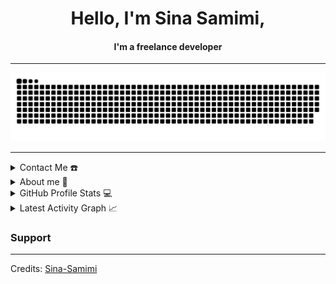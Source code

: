<html>
<body>
  
<div align="center">
  <span>
  <h1 align="center">Hello, I'm Sina Samimi,</h1>
  <h4 align="center">I'm a freelance developer</h4>
  </span>
</div>

-----

<div align="center">
  <a href="https://Sina-Samimi.github.io/Sina-Samimi/">
    <img src="https://github.com/1999AZZAR/1999AZZAR/blob/main/resources/img/grid-snake.svg" alt="snake">
  </a>
</div>

-----

<details>
  <summary>Contact Me ☎️</summary>
  <div>
    <h2 align="center">You can reach me by:</h2>
    <p align="center">
      <a href="https://www.linkedin.com/in/sina-samimi-4778241ab/" target="_blank">
        <img align="center" src="https://img.shields.io/badge/linkedin-%231DA1F2.svg?style=for-the-badge&logo=linkedin&logoColor=white" alt="Sina-Samimi" height="30">
      </a>
      <a href="mailto:SamimiSina72@gmail.com.com" target="_blank">
        <img align="center" src="https://img.shields.io/badge/gmail-EA4335.svg?style=for-the-badge&logo=gmail&logoColor=white" alt="Sina-Samimi" height="30">
      </a>
    </p>
    <p align="center">
      <a href="https://instagram.com/sina_samimi1993" target="_blank">
        <img align="center" src="https://img.shields.io/badge/instagram-%23E4405F.svg?style=for-the-badge&logo=Instagram&logoColor=white" alt="Sina-Samimi" height="30">
      </a>
      <a href="https://wa.me/+989358881758" target="_blank">
        <img align="center" src="https://img.shields.io/badge/whatsapp-4B7F1.svg?style=for-the-badge&logo=whatsapp&logoColor=white" alt="Sina-Samimi" height="30">
      </a>
    </p>
  </div>
</details>

<details>
  <summary>About me 🫣</summary>
  <div>
    <h2 align="center">About this Account</h2>
    <p align="center">
      <a href="github.com/Sina-Samimi" target="_blank">
        <img align="center" src="https://komarev.com/ghpvc/?username=Sina-Samimi&style=for-the-badge&label=PROFILE+VIEWS" height="25" alt="views count">
      </a>
      <a href="">
        <img align="center" src="https://img.shields.io/website?down_message=offline&style=for-the-badge&up_message=online&url=https%3A%2F%2F1999azzar.github.io%2F1999AZZAR%2F" height="25" alt="website">
      </a>
    </p>
  </div>
</details>

<details>
  <summary>GitHub Profile Stats 💻</summary>
  <div>
    <h2 align="center">GitHub Stats</h2>
    <details open>
      <summary><h3>Languages</h3></summary>
      <p align="center">
        <a href="https://github.com/Sina-Samimi/">
          <img src="https://github-readme-stats.vercel.app/api/top-langs/?username=Sina-Samimi&langs_count=6&theme=gruvbox&layout=compact&hide_border=true" alt="Sina-Samimi :: overall Top Langs">
        </a>
      </p>
      <p align="center">
        <a href="https://github.com/Sina-Samimi/">
          <img width="45%" src="https://github-profile-summary-cards.vercel.app/api/cards/repos-per-language?username=Sina-Samimi&theme=gruvbox&layout=compact&hide_border=true" alt="Sina-Samimi :: Top Langs by repo">
          <img width="45%" src="https://github-profile-summary-cards.vercel.app/api/cards/most-commit-language?username=Sina-Samimi&theme=gruvbox&layout=compact&hide_border=true" alt="Sina-Samimi :: Top Langs by commit">
        </a>
      </p>
    </details>
    <details open>
      <summary><h3>Statistics</h3></summary>
      <p align="center">
        <a href="https://github.com/Sina-Samimi/">
          <img width="49.5%" src="https://github-readme-stats.vercel.app/api?username=Sina-Samimi&show_icons=true&theme=gruvbox&hide_border=true">
          <img width="49.5%" src="https://github-readme-streak-stats.herokuapp.com/?user=Sina-Samimi&theme=gruvbox&hide_border=true">
        </a>
      </p>
    </details>
  </div>
</details>

<details>
  <summary>Latest Activity Graph 📈</summary>
  <br>
  <h2 align="center">Latest Contribution</h2>
  <a href="https://github.com/ashutosh00710/github-readme-activity-graph">
    <img alt="Sina-Samimi's Activity Graph" src="https://github-readme-activity-graph.vercel.app/graph?username=Sina-Samimi&theme=github-compact&hide_border=true">
  </a>
  <br>
</details>


</details>  

### Support

</body>
</html>

-----

Credits: [Sina-Samimi](https://github.com/Sina-Samimi)

